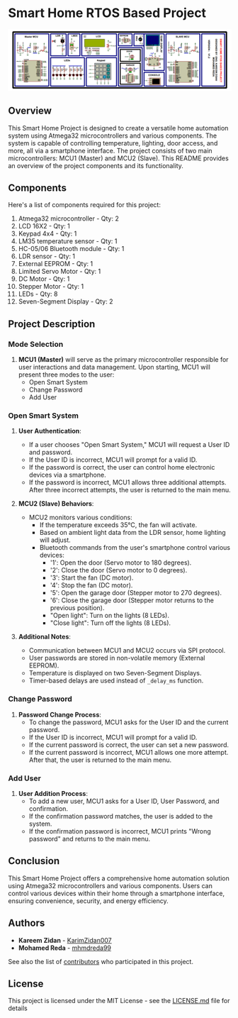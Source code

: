 # Smart Home RTOS Based Project
![Cover](https://github.com/mhmdreda99/Smat_home_ITI/blob/master/cover.PNG)
## Overview

This Smart Home Project is designed to create a versatile home automation system using Atmega32 microcontrollers and various components. The system is capable of controlling temperature, lighting, door access, and more, all via a smartphone interface. The project consists of two main microcontrollers: MCU1 (Master) and MCU2 (Slave). This README provides an overview of the project components and its functionality.

## Components

Here's a list of components required for this project:

1. Atmega32 microcontroller - Qty: 2
2. LCD 16X2 - Qty: 1
3. Keypad 4x4 - Qty: 1
4. LM35 temperature sensor - Qty: 1
5. HC-05/06 Bluetooth module - Qty: 1
6. LDR sensor - Qty: 1
7. External EEPROM - Qty: 1
8. Limited Servo Motor - Qty: 1
9. DC Motor - Qty: 1
10. Stepper Motor - Qty: 1
11. LEDs - Qty: 8
12. Seven-Segment Display - Qty: 2

## Project Description

### Mode Selection

1. **MCU1 (Master)** will serve as the primary microcontroller responsible for user interactions and data management. Upon starting, MCU1 will present three modes to the user:
   - Open Smart System
   - Change Password
   - Add User

### Open Smart System

1. **User Authentication**:
   - If a user chooses "Open Smart System," MCU1 will request a User ID and password.
   - If the User ID is incorrect, MCU1 will prompt for a valid ID.
   - If the password is correct, the user can control home electronic devices via a smartphone.
   - If the password is incorrect, MCU1 allows three additional attempts. After three incorrect attempts, the user is returned to the main menu.

2. **MCU2 (Slave) Behaviors**:
   - MCU2 monitors various conditions:
     - If the temperature exceeds 35°C, the fan will activate.
     - Based on ambient light data from the LDR sensor, home lighting will adjust.
     - Bluetooth commands from the user's smartphone control various devices:
       - '1': Open the door (Servo motor to 180 degrees).
       - '2': Close the door (Servo motor to 0 degrees).
       - '3': Start the fan (DC motor).
       - '4': Stop the fan (DC motor).
       - '5': Open the garage door (Stepper motor to 270 degrees).
       - '6': Close the garage door (Stepper motor returns to the previous position).
       - "Open light": Turn on the lights (8 LEDs).
       - "Close light": Turn off the lights (8 LEDs).

3. **Additional Notes**:
   - Communication between MCU1 and MCU2 occurs via SPI protocol.
   - User passwords are stored in non-volatile memory (External EEPROM).
   - Temperature is displayed on two Seven-Segment Displays.
   - Timer-based delays are used instead of `_delay_ms` function.

### Change Password

1. **Password Change Process**:
   - To change the password, MCU1 asks for the User ID and the current password.
   - If the User ID is incorrect, MCU1 will prompt for a valid ID.
   - If the current password is correct, the user can set a new password.
   - If the current password is incorrect, MCU1 allows one more attempt. After that, the user is returned to the main menu.

### Add User

1. **User Addition Process**:
   - To add a new user, MCU1 asks for a User ID, User Password, and confirmation.
   - If the confirmation password matches, the user is added to the system.
   - If the confirmation password is incorrect, MCU1 prints "Wrong password" and returns to the main menu.

## Conclusion

This Smart Home Project offers a comprehensive home automation solution using Atmega32 microcontrollers and various components. Users can control various devices within their home through a smartphone interface, ensuring convenience, security, and energy efficiency.

## Authors
* **Kareem Zidan** - [KarimZidan007](https://github.com/KarimZidan007)
* **Mohamed Reda** - [mhmdreda99](https://github.com/mhmdreda99)


See also the list of [contributors](https://github.com/your/project/contributors) who participated in this project.

## License

This project is licensed under the MIT License - see the [LICENSE.md](LICENSE.md) file for details
